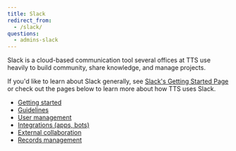 ```yaml
---
title: Slack
redirect_from:
  - /slack/
questions:
  - admins-slack
---
```


Slack is a cloud-based communication tool several offices at TTS use heavily to build community, share knowledge, and manage projects.

If you'd like to learn about Slack generally, see [Slack's Getting Started Page](https://slack.com/help/articles/218080037-Getting-started-for-new-Slack-users) or check out the pages below to learn more about how TTS uses Slack.

- [Getting started](getting-started/)
- [Guidelines](guidelines/)
- [User management](user-management/)
- [Integrations (apps, bots)](integrations/)
- [External collaboration](external-collaboration/)
- [Records management](records/)
